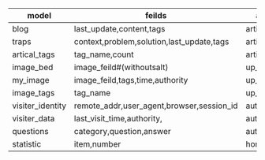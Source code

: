 
|model|feilds|app|
|----------------|---------------------------------------------|---------|
|blog|last_update,content,tags|artical|
|traps|context,problem,solution,last_update,tags|artical|
|artical_tags|tag_name,count|artical|
|image_bed|image_feild\#(withoutsalt)|up_load|
|my_image|image_feild,tags,time,authority|up_load|
|image_tags|tag_name|up_load|
|visiter_identity|remote_addr,user_agent,browser,session_id|authorize|
|visiter_data|last_visit_time,authority,|authorize|
|questions|category,question,answer|authorize|
|statistic|item,number|home|